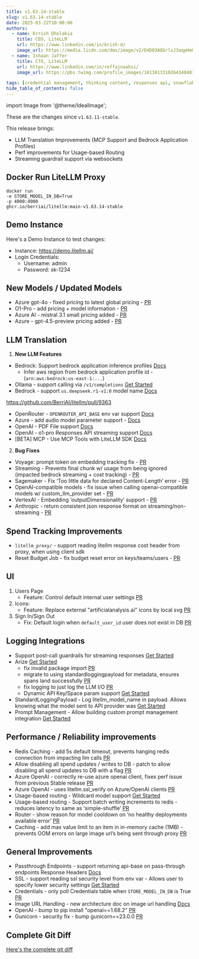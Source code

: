 ```yaml
---
title: v1.63.14-stable
slug: v1.63.14-stable
date: 2025-03-22T10:00:00
authors:
  - name: Krrish Dholakia
    title: CEO, LiteLLM
    url: https://www.linkedin.com/in/krish-d/
    image_url: https://media.licdn.com/dms/image/v2/D4D03AQGrlsJ3aqpHmQ/profile-displayphoto-shrink_400_400/B4DZSAzgP7HYAg-/0/1737327772964?e=1743638400&v=beta&t=39KOXMUFedvukiWWVPHf3qI45fuQD7lNglICwN31DrI
  - name: Ishaan Jaffer
    title: CTO, LiteLLM
    url: https://www.linkedin.com/in/reffajnaahsi/
    image_url: https://pbs.twimg.com/profile_images/1613813310264340481/lz54oEiB_400x400.jpg

tags: [credential management, thinking content, responses api, snowflake]
hide_table_of_contents: false
---
```


import Image from '@theme/IdealImage';

These are the changes since `v1.63.11-stable`.

This release brings:
- LLM Translation Improvements (MCP Support and Bedrock Application Profiles)
- Perf improvements for Usage-based Routing
- Streaming guardrail support via websockets

## Docker Run LiteLLM Proxy

```
docker run
-e STORE_MODEL_IN_DB=True
-p 4000:4000
ghcr.io/berriai/litellm:main-v1.63.14-stable
```

## Demo Instance

Here's a Demo Instance to test changes:
- Instance: https://demo.litellm.ai/
- Login Credentials:
    - Username: admin
    - Password: sk-1234



## New Models / Updated Models

- Azure gpt-4o - fixed pricing to latest global pricing - [PR](https://github.com/BerriAI/litellm/pull/9361)
- O1-Pro - add pricing + model information - [PR](https://github.com/BerriAI/litellm/pull/9397)
- Azure AI - mistral 3.1 small pricing added - [PR](https://github.com/BerriAI/litellm/pull/9453)
- Azure - gpt-4.5-preview pricing added - [PR](https://github.com/BerriAI/litellm/pull/9453)



## LLM Translation

1. **New LLM Features**

- Bedrock: Support bedrock application inference profiles [Docs](https://docs.litellm.ai/docs/providers/bedrock#bedrock-application-inference-profile)
   - Infer aws region from bedrock application profile id - (`arn:aws:bedrock:us-east-1:...`)
- Ollama - support calling via `/v1/completions` [Get Started](../../docs/providers/ollama#using-ollama-fim-on-v1completions)
- Bedrock - support `us.deepseek.r1-v1:0` model name [Docs](../../docs/providers/bedrock#supported-aws-bedrock-models)

https://github.com/BerriAI/litellm/pull/9363
- OpenRouter - `OPENROUTER_API_BASE` env var support [Docs](../../docs/providers/openrouter.md)
- Azure - add audio model parameter support - [Docs](../../docs/providers/azure#azure-audio-model)
- OpenAI - PDF File support [Docs](../../docs/completion/document_understanding#openai-file-message-type)
- OpenAI - o1-pro Responses API streaming support [Docs](../../docs/response_api.md#streaming)
- [BETA] MCP - Use MCP Tools with LiteLLM SDK [Docs](../../docs/mcp)

2. **Bug Fixes**

- Voyage: prompt token on embedding tracking fix - [PR](https://github.com/BerriAI/litellm/commit/56d3e75b330c3c3862dc6e1c51c1210e48f1068e)
- Streaming - Prevents final chunk w/ usage from being ignored (impacted bedrock streaming + cost tracking) - [PR](https://github.com/BerriAI/litellm/commit/dd2c980d5bb9e1a3b125e364c5d841751e67c96d)
- Sagemaker - Fix ‘Too little data for declared Content-Length’ error - [PR](https://github.com/BerriAI/litellm/pull/9326)
- OpenAI-compatible models - fix issue when calling openai-compatible models w/ custom_llm_provider set - [PR](https://github.com/BerriAI/litellm/pull/9355)
- VertexAI - Embedding ‘outputDimensionality’ support - [PR](https://github.com/BerriAI/litellm/commit/437dbe724620675295f298164a076cbd8019d304)
- Anthropic - return consistent json response format on streaming/non-streaming - [PR](https://github.com/BerriAI/litellm/pull/9437)

## Spend Tracking Improvements

- `litellm_proxy/` - support reading litellm response cost header from proxy, when using client sdk 
- Reset Budget Job - fix budget reset error on keys/teams/users - [PR](https://github.com/BerriAI/litellm/pull/9329)

## UI

1. Users Page
   - Feature: Control default internal user settings [PR](https://github.com/BerriAI/litellm/pull/9374)
2. Icons:
   - Feature: Replace external "artificialanalysis.ai" icons by local svg [PR](https://github.com/BerriAI/litellm/pull/9374)
3. Sign In/Sign Out
   - Fix: Default login when `default_user_id` user does not exist in DB [PR](https://github.com/BerriAI/litellm/pull/9395)


## Logging Integrations

- Support post-call guardrails for streaming responses [Get Started](../../docs/proxy/guardrails/custom_guardrail#1-write-a-customguardrail-class)
- Arize [Get Started](../../docs/observability/arize_integration)
   - fix invalid package import [PR](https://github.com/BerriAI/litellm/pull/9338)
   - migrate to using standardloggingpayload for metadata, ensures spans land successfully [PR](https://github.com/BerriAI/litellm/pull/9338)
   - fix logging to just log the LLM I/O [PR](https://github.com/BerriAI/litellm/pull/9353)
   - Dynamic API Key/Space param support [Get Started](../../docs/observability/arize_integration#pass-arize-spacekey-per-request)
- StandardLoggingPayload - Log litellm_model_name in payload. Allows knowing what the model sent to API provider was [Get Started](../../docs/proxy/logging_spec#standardlogginghiddenparams)
- Prompt Management - Allow building custom prompt management integration [Get Started](../../docs/proxy/custom_prompt_management.md)

## Performance / Reliability improvements

- Redis Caching - add 5s default timeout, prevents hanging redis connection from impacting llm calls [PR](https://github.com/BerriAI/litellm/commit/db92956ae33ed4c4e3233d7e1b0c7229817159bf)
- Allow disabling all spend updates / writes to DB - patch to allow disabling all spend updates to DB with a flag [PR](https://github.com/BerriAI/litellm/pull/9331)
- Azure OpenAI - correctly re-use azure openai client, fixes perf issue from previous Stable release [PR](https://github.com/BerriAI/litellm/commit/f2026ef907c06d94440930917add71314b901413)
- Azure OpenAI - uses litellm.ssl_verify on Azure/OpenAI clients [PR](https://github.com/BerriAI/litellm/commit/f2026ef907c06d94440930917add71314b901413)
- Usage-based routing - Wildcard model support [Get Started](../../docs/proxy/usage_based_routing#wildcard-model-support)
- Usage-based routing - Support batch writing increments to redis - reduces latency to same as ‘simple-shuffle’ [PR](https://github.com/BerriAI/litellm/pull/9357)
- Router - show reason for model cooldown on ‘no healthy deployments available error’ [PR](https://github.com/BerriAI/litellm/pull/9438)
- Caching - add max value limit to an item in in-memory cache (1MB) - prevents OOM errors on large image url’s being sent through proxy [PR](https://github.com/BerriAI/litellm/pull/9448)


## General Improvements

- Passthrough Endpoints - support returning api-base on pass-through endpoints Response Headers [Docs](../../docs/proxy/response_headers#litellm-specific-headers)
- SSL - support reading ssl security level from env var - Allows user to specify lower security settings [Get Started](../../docs/guides/security_settings)
- Credentials - only poll Credentials table when `STORE_MODEL_IN_DB` is True [PR](https://github.com/BerriAI/litellm/pull/9376)
- Image URL Handling - new architecture doc on image url handling [Docs](../../docs/proxy/image_handling)
- OpenAI - bump to pip install "openai==1.68.2" [PR](https://github.com/BerriAI/litellm/commit/e85e3bc52a9de86ad85c3dbb12d87664ee567a5a)
- Gunicorn - security fix - bump gunicorn==23.0.0 [PR](https://github.com/BerriAI/litellm/commit/7e9fc92f5c7fea1e7294171cd3859d55384166eb)


## Complete Git Diff

[Here's the complete git diff](https://github.com/BerriAI/litellm/compare/v1.63.11-stable...v1.63.14.rc)